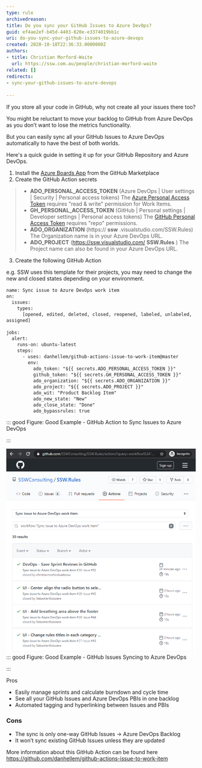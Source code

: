 ```yaml
---
type: rule
archivedreason: 
title: Do you sync your GitHub Issues to Azure DevOps?
guid: ef4ae2ef-b45d-4403-820e-e3374019bb1c
uri: do-you-sync-your-github-issues-to-azure-devops
created: 2020-10-18T22:36:33.0000000Z
authors:
- title: Christian Morford-Waite
  url: https://ssw.com.au/people/christian-morford-waite
related: []
redirects:
- sync-your-github-issues-to-azure-devops

---
```


If you store all your code in GitHub, why not create all your issues there too?

You might be reluctant to move your backlog to GitHub from Azure DevOps as you don’t want to lose the metrics functionality. 

But you can easily sync all your GitHub Issues to Azure DevOps automatically to have the best of both worlds.


<!--endintro-->

Here's a quick guide in setting it up for your GitHub Repository and Azure DevOps.

1. Install the [Azure Boards App](https://github.com/marketplace/azure-boards) from the GitHub Marketplace
2. Create the GitHub Action secrets


> * **ADO\_PERSONAL\_ACCESS\_TOKEN** (Azure DevOps | User settings | Security | Personal access tokens)
> The [Azure Personal Access Token](https://docs.microsoft.com/en-us/azure/devops/organizations/accounts/use-personal-access-tokens-to-authenticate) requires "read & write" permission for Work Items.
> * **GH\_PERSONAL\_ACCESS\_TOKEN** (GitHub | Personal settings | Developer settings | Personal access tokens)
> The [GitHub Personal Access Token](https://help.github.com/en/enterprise/2.17/user/github/authenticating-to-github/creating-a-personal-access-token-for-the-command-line) requires "repo" permissions.
> * **ADO\_ORGANIZATION** (https:// **ssw** .visualstudio.com/SSW.Rules)
> The Organization name is in your Azure DevOps URL.
> * **ADO\_PROJECT** (https://ssw.visualstudio.com/ **SSW.Rules** )
> The Project name can also be found in your Azure DevOps URL.


3. Create the following GitHub Action

e.g. SSW uses this template for their projects, you may need to change the new and closed states depending on your environment.



```
name: Sync issue to Azure DevOps work item
on:
  issues:
    types:
      [opened, edited, deleted, closed, reopened, labeled, unlabeled, assigned]

jobs:
  alert:
    runs-on: ubuntu-latest
    steps:
      - uses: danhellem/github-actions-issue-to-work-item@master
        env:
          ado_token: "${{ secrets.ADO_PERSONAL_ACCESS_TOKEN }}"
          github_token: "${{ secrets.GH_PERSONAL_ACCESS_TOKEN }}"
          ado_organization: "${{ secrets.ADO_ORGANIZATION }}"
          ado_project: "${{ secrets.ADO_PROJECT }}"
          ado_wit: "Product Backlog Item"
          ado_new_state: "New"
          ado_close_state: "Done"
          ado_bypassrules: true
```



::: good
Figure: Good Example - GitHub Action to Sync Issues to Azure DevOps

:::

![](GitHub-Issues-Syncing-to-AzDevOps.png)
::: good
Figure: Good Example - GitHub Issues Syncing to Azure DevOps


:::

Pros

* Easily manage sprints and calculate burndown and cycle time
* See all your GitHub Issues and Azure DevOps PBIs in one backlog
* Automated tagging and hyperlinking between Issues and PBIs


### Cons


* The sync is only one-way GitHub Issues -&gt; Azure DevOps Backlog
* It won’t sync existing GitHub Issues unless they are updated

 
More information about this GitHub Action can be found here https://github.com/danhellem/github-actions-issue-to-work-item
